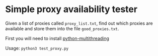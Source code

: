 # Simple proxy availability tester

Given a list of proxies called `proxy_list.txt`, find out which proxies are available and store them into the file `good_proxies.txt`.

First you will need to install [python-multithreading](https://github.com/doruirimescu/python-multithreading)

Usage: `python3 test_proxy.py`
